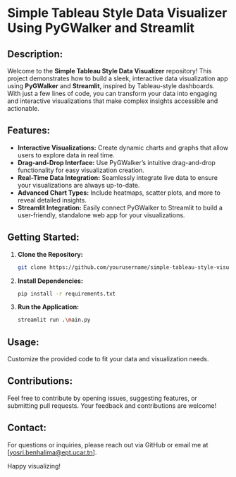 # Simple Tableau Style Data Visualizer Using PyGWalker and Streamlit

## Description:

Welcome to the **Simple Tableau Style Data Visualizer** repository! This project demonstrates how to build a sleek, interactive data visualization app using **PyGWalker** and **Streamlit**, inspired by Tableau-style dashboards. With just a few lines of code, you can transform your data into engaging and interactive visualizations that make complex insights accessible and actionable.

## Features:
- **Interactive Visualizations:** Create dynamic charts and graphs that allow users to explore data in real time.
- **Drag-and-Drop Interface:** Use PyGWalker’s intuitive drag-and-drop functionality for easy visualization creation.
- **Real-Time Data Integration:** Seamlessly integrate live data to ensure your visualizations are always up-to-date.
- **Advanced Chart Types:** Include heatmaps, scatter plots, and more to reveal detailed insights.
- **Streamlit Integration:** Easily connect PyGWalker to Streamlit to build a user-friendly, standalone web app for your visualizations.

## Getting Started:
1. **Clone the Repository:**
   ```bash
   git clone https://github.com/yourusername/simple-tableau-style-visualizer.git
   ```
2. **Install Dependencies:**
   ```bash
   pip install -r requirements.txt
   ```
3. **Run the Application:**
   ```bash
   streamlit run .\main.py
   ```

## Usage:
Customize the provided code to fit your data and visualization needs.

## Contributions:
Feel free to contribute by opening issues, suggesting features, or submitting pull requests. Your feedback and contributions are welcome!

## Contact:
For questions or inquiries, please reach out via GitHub or email me at [yosri.benhalima@ept.ucar.tn].

Happy visualizing!
